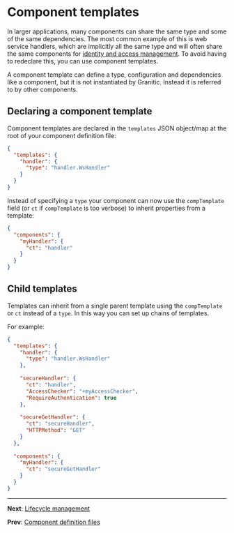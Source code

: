 # Component templates

In larger applications, many components can share the same type and some of the same dependencies. The
most common example of this is web service handlers, which are implicitly all the same type and will often share the same
components for [identity and access management](ws-iam.md). To avoid having to redeclare this, you can use component templates.

A component template can define a type, configuration and dependencies like a component, but it is not instantiated by 
Granitic. Instead it is referred to by other components.

## Declaring a component template

Component templates are declared in the `templates` JSON object/map at the root of your component definition file:

```json
{
  "templates": {
    "handler": {
      "type": "handler.WsHandler"
    }
  }  
}
```

Instead of specifying a `type` your component can now use the `compTemplate` field (or `ct` if `compTemplate` is too
verbose) to inherit properties from a template:

```json
{
  "components": {
    "myHandler": {
      "ct": "handler"
    }
  }
}
```


## Child templates

Templates can inherit from a single parent template using the `compTemplate` or `ct` instead of a `type`. In this way you can set up chains of templates.

For example:

```json
{
  "templates": {
    "handler": {
      "type": "handler.WsHandler"
    },
    
    "secureHandler": {
      "ct": "handler",
      "AccessChecker": "+myAccessChecker",
      "RequireAuthentication": true
    },
    
    "secureGetHandler": {
      "ct": "secureHandler",
      "HTTPMethod": "GET"
    }
  },
  
  "components": {
    "myHandler": {
      "ct": "secureGetHandler"
    }
  }  
}
```

---
**Next**: [Lifecycle management](ioc-lifecycle.md)

**Prev**: [Component definition files](ioc-definition-files.md)